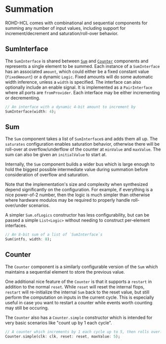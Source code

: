# Summation

ROHD-HCL comes with combinational and sequential components for summing any number of input values, including support for increment/decrement and saturation/roll-over behavior.

## SumInterface

The `SumInterface` is shared between [`Sum`](#sum) and [`Counter`](#counter) components and represents a single element to be summed. Each instance of a `SumInterface` has an associated `amount`, which could either be a fixed constant value (`fixedAmount`) or a dynamic `Logic`. Fixed amounts will do some automatic width inference, unless a `width` is specified. The interface can also optionally include an enable signal. It is implemented as a `PairInterface` where all ports are `fromProvider`. Each interface may be either incrementing or decrementing.

```dart
// An interface with a dynamic 4-bit amount to increment by
SumInterface(width: 4);
```

## Sum

The `Sum` component takes a list of `SumInterface`s and adds them all up. The `saturates` configuration enables saturation behavior, otherwise there will be roll-over at overflow/underflow of the counter at `minValue` and `maxValue`. The sum can also be given an `initialValue` to start at.

Internally, the `Sum` component builds a wider bus which is large enough to hold the biggest possible intermediate value during summation before consideration of overflow and saturation.

Note that the implementation's size and complexity when synthesized depend significantly on the configuration. For example, if everything is a nice power-of-2 number, then the logic is much simpler than otherwise where hardware modulos may be required to properly handle roll-over/under scenarios.

A simpler `Sum.ofLogics` constructor has less configurability, but can be passed a simple `List<Logic>` without needing to construct per-element interfaces.

```dart
// An 8-bit sum of a list of `SumInterface`s
Sum(intfs, width: 8);
```

## Counter

The `Counter` component is a similarly configurable version of the `Sum` which maintains a sequential element to store the previous value.

One additional nice feature of the `Counter` is that it supports a `restart` in addition to the normal `reset`. While `reset` will reset the internal flops, `restart` will re-initialize the internal `Sum` back to the reset value, but still perform the computation on inputs in the current cycle. This is especially useful in case you want to restart a counter while events worth counting may still be occuring.

The `Counter` also has a `Counter.simple` constructor which is intended for very basic scenarios like "count up by 1 each cycle".

```dart
// A counter which increments by 1 each cycle up to 5, then rolls over.
Counter.simple(clk: clk, reset: reset, maxValue: 5);
```
